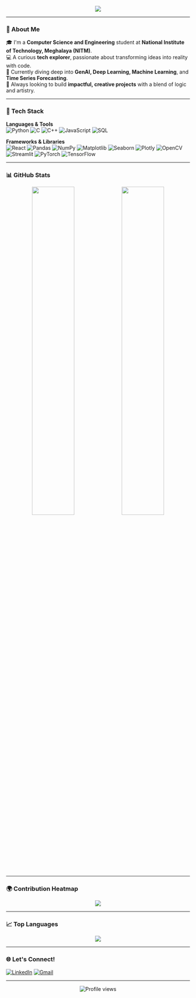 <!-- GitHub Profile README - Rhythm Bhetwal -->

<p align="center">
  <img src="https://readme-typing-svg.herokuapp.com?font=Fira+Code&size=25&pause=1000&color=00F7FF&center=true&vCenter=true&width=700&height=60&lines=Machine+Learning+Enthusiast+%F0%9F%A4%96;Computer+Science+%26+Engineering+Student+%F0%9F%92%BB;Code.+Learn.+Repeat.+%F0%9F%AA%96;Python+Wizard+%F0%9F%90%8D;Data+Visualizer+%F0%9F%93%88;AI+Explorer+%F0%9F%A7%A0" />
</p>

<!--<p align="center">
  <img src="https://raw.githubusercontent.com/mythrhyth/mythrhyth/main/banner.svg" alt="Banner" />
</p> -->

---

### 🌟 About Me

🎓 I'm a **Computer Science and Engineering** student at **National Institute of Technology, Meghalaya (NITM)**.  
💻 A curious **tech explorer**, passionate about transforming ideas into reality with code.  
🧠 Currently diving deep into **GenAI, Deep Learning, Machine Learning**, and **Time Series Forecasting**.  
🚀 Always looking to build **impactful, creative projects** with a blend of logic and artistry.

---

### 🧠 Tech Stack

**Languages & Tools**  
![Python](https://img.shields.io/badge/-Python-3776AB?style=for-the-badge&logo=python&logoColor=white)
![C](https://img.shields.io/badge/-C-00599C?style=for-the-badge&logo=c&logoColor=white)
![C++](https://img.shields.io/badge/-C++-00599C?style=for-the-badge&logo=c%2b%2b&logoColor=white)
![JavaScript](https://img.shields.io/badge/-JavaScript-F7DF1E?style=for-the-badge&logo=javascript&logoColor=black)
![SQL](https://img.shields.io/badge/-SQL-4479A1?style=for-the-badge&logo=mysql&logoColor=white)

**Frameworks & Libraries**  
![React](https://img.shields.io/badge/-React-61DAFB?style=for-the-badge&logo=react&logoColor=black)
![Pandas](https://img.shields.io/badge/-Pandas-150458?style=for-the-badge&logo=pandas)
![NumPy](https://img.shields.io/badge/-NumPy-013243?style=for-the-badge&logo=numpy)
![Matplotlib](https://img.shields.io/badge/-Matplotlib-11557C?style=for-the-badge&logo=matplotlib&logoColor=white)
![Seaborn](https://img.shields.io/badge/-Seaborn-46b5d1?style=for-the-badge&logo=python&logoColor=white)
![Plotly](https://img.shields.io/badge/-Plotly-3F4F75?style=for-the-badge&logo=plotly&logoColor=white)
![OpenCV](https://img.shields.io/badge/-OpenCV-5C3EE8?style=for-the-badge&logo=opencv)
![Streamlit](https://img.shields.io/badge/-Streamlit-FF4B4B?style=for-the-badge&logo=streamlit)
![PyTorch](https://img.shields.io/badge/-PyTorch-EE4C2C?style=for-the-badge&logo=pytorch)
![TensorFlow](https://img.shields.io/badge/-TensorFlow-FF6F00?style=for-the-badge&logo=tensorflow)

---

### 📊 GitHub Stats

<p align="center">
  <img src="https://github-readme-stats.vercel.app/api?username=mythrhyth&show_icons=true&theme=tokyonight" width="48%" />
  <img src="https://github-readme-streak-stats.herokuapp.com/?user=mythrhyth&theme=tokyonight" width="48%" />
</p>

---

### 🌍 Contribution Heatmap

<p align="center">
  <img src="https://github-readme-activity-graph.vercel.app/graph?username=mythrhyth&bg_color=1A1B27&color=9FDDFF&line=00CED1&point=7CFC00&area=true&hide_border=true" />
</p>

---

### 📈 Top Languages

<p align="center">
  <img src="https://github-readme-stats.vercel.app/api/top-langs/?username=mythrhyth&layout=compact&theme=tokyonight" />
</p>

---

### 🌐 Let's Connect!

[![LinkedIn](https://img.shields.io/badge/-Rhythm%20Bhetwal-blue?style=flat-square&logo=Linkedin&logoColor=white&link=https://www.linkedin.com/in/rhythm-bhetwal-957a7826a/)](https://www.linkedin.com/in/rhythm-bhetwal-957a7826a/)
[![Gmail](https://img.shields.io/badge/-rhythmbhetwal77@gmail.com-c14438?style=flat-square&logo=Gmail&logoColor=white&link=mailto:rhythmbhetwal77@gmail.com)](mailto:rhythmbhetwal77@gmail.com)

---

<p align="center">
  <img src="https://komarev.com/ghpvc/?username=mythrhyth&style=flat-square&color=blue" alt="Profile views" />
</p>
